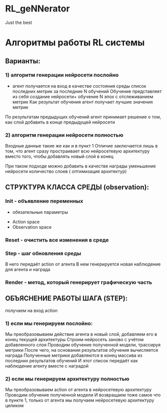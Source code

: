# RL_geNNerator
Just the best<br>

# Алгоритмы работы RL системы 

## Варианты:

### 1) алгоритм генерации нейросети послойно 

- агент получается на вход в качестве состояния среды список последних метрик за последние N обучений
Обучение представляет из себя создание нейросети+ обучение N эпох с отслеживанием метрик
Как результат обучения агент получает лучшие значения метрик

По результатам предыдущих обучений агент принимает решение о том, как слой добавить в конце предыдущей нейросети

### 2) алгоритм генерации нейросети полностью

Входные данные такие же как и в пункт 1
Отличие заключается лишь в том, что агент сразу простраивает всю нейросетевую архитектуру вместо того, чтобы добавлять новый слой в конец

При таком подходе можно добавить в качестве награды уменьшение нейросети количество слоев ( оптимизация архитектур)

## СТРУКТУРА КЛАССА СРЕДЫ (observation):
### Init - объявление переменных 
- обязательные параметры 
* Action space
* Observation space
### Reset - очистить все изменения в среде
### Step - шаг обновления среды
В него передаёт action от агента
В нем генерируется новая наблюдение для агента и награда
### Render - метод, который генерирует графическую часть

## ОБЪЯСНЕНИЕ РАБОТЫ ШАГА (STEP):
получаем на вход action
### 1) если мы генерируем послойно:
Мы преобразовываем действие агента в новый слой, добавляем его в конец текущей архитектуры
Строим нейросеть заново с учётом добавленного слоя
Проводим обучение полученной модели, трассируя метрики
После чего, на основании результатов обучения вычисляется награда 
Полученные метрики добавляются в конец массива из последних результатов обучений 
И этот список передаёт как наблюдение агенту вместе с наградой

### 2) если мы генерируем архитектуру полностью
Мы преобразовываем action от агента в нейросетевую архитектуру
Проводим обучение полученной модели
И возвращаем тоже самое что в пункте 1, только от агента мы получаем нейросетевую архитектуру целиком

